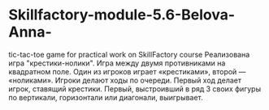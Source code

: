 # Skillfactory-module-5.6-Belova-Anna-
tic-tac-toe game for practical work on SkillFactory course
Реализована игра "крестики-нолики". Игра между двумя противниками на квадратном поле. Один из игроков играет «крестиками», второй — «ноликами». Игроки делают ходы по очереди. Первый ход делает игрок, ставящий крестики. Первый, выстроивший в ряд 3 своих фигуры по вертикали, горизонтали или диагонали, выигрывает.

